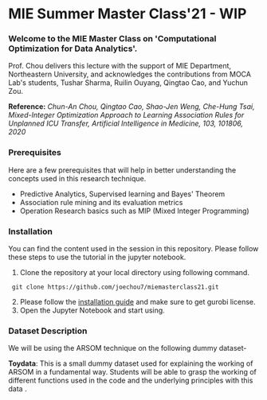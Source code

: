 # MIE Summer Master Class'21 - WIP

### Welcome to the MIE Master Class on 'Computational Optimization for Data Analytics'.

Prof. Chou delivers this lecture with the support of MIE Department, Northeastern University, and acknowledges the contributions from MOCA Lab's students, Tushar Sharma, Ruilin Ouyang, Qingtao Cao, and Yuchun Zou.

**Reference:** _Chun-An Chou, Qingtao Cao, Shao-Jen Weng, Che-Hung Tsai, Mixed-Integer Optimization Approach to Learning Association Rules for Unplanned ICU Transfer, Artificial Intelligence in Medicine, 103, 101806, 2020_


### Prerequisites
Here are a few prerequisites that will help in better understanding the concepts used in this research technique.
- Predictive Analytics, Supervised learning and Bayes' Theorem
- Association rule mining and its evaluation metrics
- Operation Research basics such as MIP (Mixed Integer Programming)

### Installation
You can find the content used in the session in this repository. Please follow these steps to use the tutorial in the jupyter notebook.

1. Clone the repository at your local directory using following command.
```
 git clone https://github.com/joechou7/miemasterclass21.git
```
2. Please follow the [installation guide](https://github.com/joechou7/miemasterclass21/blob/main/Python%20%26%20Gurobi%20Installation%20Guide%202021.pdf) and make sure to get gurobi license.
3. Open the Jupyter Notebook and start using.

### Dataset Description

We will be using the ARSOM technique on the following dummy dataset-

**Toydata**: This is a small dummy dataset used for explaining the working of ARSOM in a fundamental way. Students will be able to grasp the working of different functions used in the code and the underlying principles with this data .


[//]: # (2. **ICU Transfer**: This dataset is an industrial example of using ARSOM to optimize decision making process. We gather data from a hospital's medical records for ICU transfer decisions for patients, their medical history and biometric symptoms. The size of this dataset is large and might take too long to run on slower machines.)



